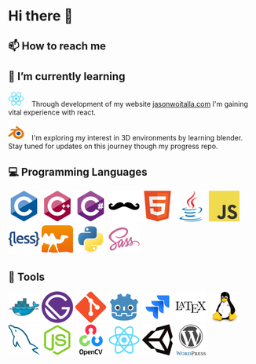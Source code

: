 # Hi there 👋

## 📫 How to reach me


## 🌱 I’m currently learning
<img src="./images/react.svg" width=32>&nbsp; &nbsp;
Through development of my website <a href="jasonwoitalla.com">jasonwoitalla.com</a> I'm gaining vital experience with react.
<br><br>
<img src="./images/blender.svg" width=32>&nbsp; &nbsp;
I'm exploring my interest in 3D environments by learning blender. Stay tuned for updates on this journey though my progress repo.

## 💻 Programming Languages
<img src="./images/c.svg" width=64>
<img src="./images/cpp.svg" width=64>
<img src="./images/c-sharp.svg" width=64>
<img src="./images/handlebars.svg" width=64>
<img src="./images/html.svg" width=64>
<img src="./images/java.svg" width=64>
<img src="./images/javascript.svg" width=64>
<img src="./images/less.svg" width=64>
<img src="./images/ocaml.svg" width=64>
<img src="./images/python.svg" width=64>
<img src="./images/sass.svg" width=64>
<br>

## 🔨 Tools
<img src="./images/docker.svg" width=64>
<img src="./images/gatsby.svg" width=64>
<img src="./images/git.svg" width=64>
<img src="./images/godot.svg" width=64>
<img src="./images/jira.svg" width=64>
<img src="./images/latex.svg" width=64>
<img src="./images/linux.svg" width=64>
<img src="./images/mysql.svg" width=64>
<img src="./images/nodejs.svg" width=64>
<img src="./images/opencv.svg" width=64>
<img src="./images/react.svg" width=64>
<img src="./images/unity.svg" width=64>
<img src="./images/wordpress.svg" width=64>

<!--
**jasonwoitalla/jasonwoitalla** is a ✨ _special_ ✨ repository because its `README.md` (this file) appears on your GitHub profile.

Here are some ideas to get you started:

- 🔭 I’m currently working on ...
- 🌱 I’m currently learning ...
- 👯 I’m looking to collaborate on ...
- 🤔 I’m looking for help with ...
- 💬 Ask me about ...
- 📫 How to reach me: ...
- 😄 Pronouns: ...
- ⚡ Fun fact: ...
-->
